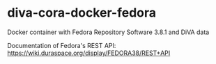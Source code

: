 # diva-cora-docker-fedora
Docker container with Fedora Repository Software 3.8.1 and DiVA data

Documentation of Fedora's REST API: https://wiki.duraspace.org/display/FEDORA38/REST+API